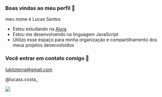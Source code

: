 ### Boas vindas ao meu perfil 🖤

meu nome é Lucas Santos

- Estou estudando na [Alura](https://www.alura.com.br/)
- Estou me desenvolvendo na linguagem JavaScript
- Utilizo esse espaço para minha organização e compartilhamento dos meus projetos desenvolvidos

### Você entrar em contato comigo 📧

lukitoterra@gmail.com

@lucass.costa_

![](https://media1.tenor.com/m/-QGRC3HYclcAAAAC/classroom-of-the-elite-youkoso-jitsuryoku-shijou-shugi-no-kyoushitsu.gif)
